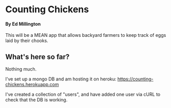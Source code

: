 # Counting Chickens

#### By Ed Millington

This will be a MEAN app that allows backyard farmers to keep track of eggs laid by their chooks.

## What's here so far?

Nothing much.

I've set up a mongo DB and am hosting it on heroku: <a href="https://counting-chickens.herokuapp.com">https://counting-chickens.herokuapp.com</a>

I've created a collection of "users", and have added one user via cURL to check that the DB is working.